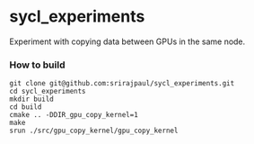 # sycl_experiments

Experiment with copying data between GPUs in the same node.

### How to build

```
git clone git@github.com:srirajpaul/sycl_experiments.git
cd sycl_experiments
mkdir build
cd build
cmake .. -DDIR_gpu_copy_kernel=1
make
srun ./src/gpu_copy_kernel/gpu_copy_kernel
```

